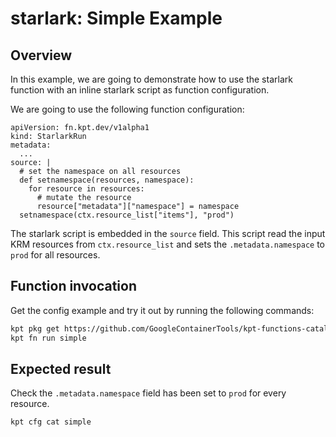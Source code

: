# starlark: Simple Example

## Overview

In this example, we are going to demonstrate how to use the starlark function
with an inline starlark script as function configuration.

We are going to use the following function configuration:

```
apiVersion: fn.kpt.dev/v1alpha1
kind: StarlarkRun
metadata:
  ...
source: |
  # set the namespace on all resources
  def setnamespace(resources, namespace):
    for resource in resources:
      # mutate the resource
      resource["metadata"]["namespace"] = namespace
  setnamespace(ctx.resource_list["items"], "prod")
```

The starlark script is embedded in the `source` field. This script read the
input KRM resources from `ctx.resource_list` and sets the `.metadata.namespace`
to `prod` for all resources.

## Function invocation

Get the config example and try it out by running the following commands:

<!-- @getAndRunPkg @test -->
```sh
kpt pkg get https://github.com/GoogleContainerTools/kpt-functions-catalog.git/examples/starlark/simple .
kpt fn run simple
```

## Expected result

Check the `.metadata.namespace` field has been set to `prod` for every resource.

```sh
kpt cfg cat simple
```
